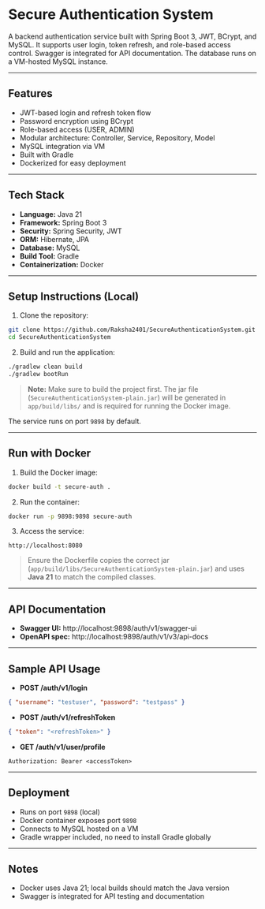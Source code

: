 # Secure Authentication System

A backend authentication service built with Spring Boot 3, JWT, BCrypt, and MySQL. It supports user login, token refresh, and role-based access control. Swagger is integrated for API documentation. The database runs on a VM-hosted MySQL instance.

---

## Features

- JWT-based login and refresh token flow
- Password encryption using BCrypt
- Role-based access (USER, ADMIN)
- Modular architecture: Controller, Service, Repository, Model
- MySQL integration via VM
- Built with Gradle
- Dockerized for easy deployment

---

## Tech Stack

- **Language:** Java 21
- **Framework:** Spring Boot 3
- **Security:** Spring Security, JWT
- **ORM:** Hibernate, JPA
- **Database:** MySQL
- **Build Tool:** Gradle
- **Containerization:** Docker

---

## Setup Instructions (Local)

1. Clone the repository:

```bash
git clone https://github.com/Raksha2401/SecureAuthenticationSystem.git
cd SecureAuthenticationSystem
```

2. Build and run the application:

```bash
./gradlew clean build
./gradlew bootRun
```

> **Note:** Make sure to build the project first. The jar file (`SecureAuthenticationSystem-plain.jar`) will be generated in `app/build/libs/` and is required for running the Docker image.

The service runs on port `9898` by default.

---

## Run with Docker

1. Build the Docker image:

```bash
docker build -t secure-auth .
```

2. Run the container:

```bash
docker run -p 9898:9898 secure-auth
```

3. Access the service:

```
http://localhost:8080
```

> Ensure the Dockerfile copies the correct jar (`app/build/libs/SecureAuthenticationSystem-plain.jar`) and uses **Java 21** to match the compiled classes.

---

## API Documentation

- **Swagger UI:** http://localhost:9898/auth/v1/swagger-ui
- **OpenAPI spec:** http://localhost:9898/auth/v1/v3/api-docs

---

## Sample API Usage

- **POST /auth/v1/login**

```json
{ "username": "testuser", "password": "testpass" }
```

- **POST /auth/v1/refreshToken**

```json
{ "token": "<refreshToken>" }
```

- **GET /auth/v1/user/profile**

```
Authorization: Bearer <accessToken>
```

---

## Deployment

- Runs on port `9898` (local)
- Docker container exposes port `9898`
- Connects to MySQL hosted on a VM
- Gradle wrapper included, no need to install Gradle globally

---

## Notes

- Docker uses Java 21; local builds should match the Java version
- Swagger is integrated for API testing and documentation